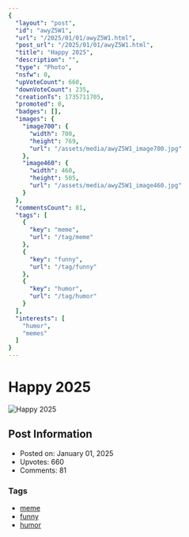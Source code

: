 ```yaml
---
{
  "layout": "post",
  "id": "awyZ5W1",
  "url": "/2025/01/01/awyZ5W1.html",
  "post_url": "/2025/01/01/awyZ5W1.html",
  "title": "Happy 2025",
  "description": "",
  "type": "Photo",
  "nsfw": 0,
  "upVoteCount": 660,
  "downVoteCount": 235,
  "creationTs": 1735711705,
  "promoted": 0,
  "badges": [],
  "images": {
    "image700": {
      "width": 700,
      "height": 769,
      "url": "/assets/media/awyZ5W1_image700.jpg"
    },
    "image460": {
      "width": 460,
      "height": 505,
      "url": "/assets/media/awyZ5W1_image460.jpg"
    }
  },
  "commentsCount": 81,
  "tags": [
    {
      "key": "meme",
      "url": "/tag/meme"
    },
    {
      "key": "funny",
      "url": "/tag/funny"
    },
    {
      "key": "humor",
      "url": "/tag/humor"
    }
  ],
  "interests": [
    "humor",
    "memes"
  ]
}
---
```


# Happy 2025

![Happy 2025](/assets/media/awyZ5W1_image700.jpg)

## Post Information

- Posted on: January 01, 2025
- Upvotes: 660
- Comments: 81

### Tags

- [meme](/tag/meme)
- [funny](/tag/funny)
- [humor](/tag/humor)
